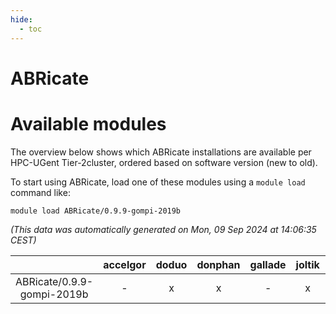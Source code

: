 ```yaml
---
hide:
  - toc
---
```


ABRicate
========

# Available modules


The overview below shows which ABRicate installations are available per HPC-UGent Tier-2cluster, ordered based on software version (new to old).

To start using ABRicate, load one of these modules using a `module load` command like:

```shell
module load ABRicate/0.9.9-gompi-2019b
```

*(This data was automatically generated on Mon, 09 Sep 2024 at 14:06:35 CEST)*  

| |accelgor|doduo|donphan|gallade|joltik|shinx|skitty|
| :---: | :---: | :---: | :---: | :---: | :---: | :---: | :---: |
|ABRicate/0.9.9-gompi-2019b|-|x|x|-|x|-|x|
